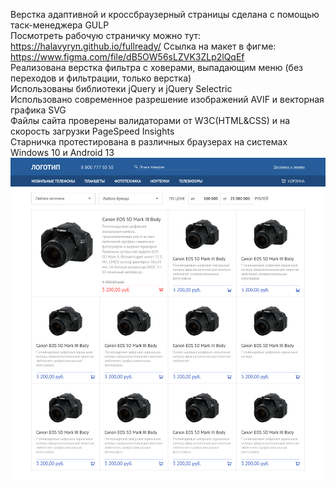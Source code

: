 Верстка адаптивной и  кроссбраузерный страницы сделана с помощью таcк-менеджера GULP <br>
Посмотреть рабочую страничку можно тут: https://halavyryn.github.io/fullready/
Ссылка на макет в фигме: https://www.figma.com/file/dB5OW56sLZVK3ZLp2lQqEf <br>
Реализована верстка фильтра с ховерами, выпадающим меню (без переходов и фильтрации, только верстка) <br>
Использованы библиотеки jQuery и jQuery Selectric <br>
Использовано современное разрешение изображений AVIF и векторная графика SVG  <br>
Файлы сайта проверены валидаторами от W3C(HTML&CSS) и на скорость загрузки PageSpeed Insights <br> 
Старничка протестирована в различных браузерах на системах Windows 10 и Android 13 <br>
![Image alt](maket_desktop.png)
